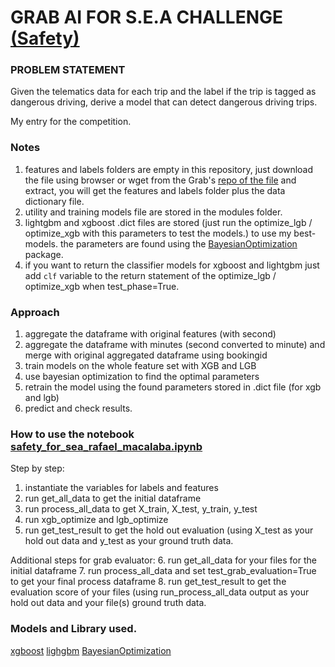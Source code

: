 # GRAB AI FOR S.E.A CHALLENGE [(Safety)](https://www.aiforsea.com/safety)

###  PROBLEM STATEMENT

Given the telematics data for each trip and the label if the trip is tagged as dangerous driving, derive a model that can detect dangerous driving trips.

My entry for the competition.

### Notes
1. features and labels folders are empty in this repository, just download the file using browser or wget from the Grab's [repo of the file](https://s3-ap-southeast-1.amazonaws.com/grab-aiforsea-dataset/safety.zip) and extract, you will get the features and labels folder plus the data dictionary file.
2. utility and training models file are stored in the modules folder.
3. lightgbm and xgboost .dict files are stored (just run the optimize_lgb / optimize_xgb with this parameters to test the models.) to use my best-models.
the parameters are found using the [BayesianOptimization](https://github.com/fmfn/BayesianOptimization) package.
4. if you want to return the classifier models for xgboost and lightgbm just add `clf` variable to the return statement of the optimize_lgb / optimize_xgb when test_phase=True.


### Approach

1. aggregate the dataframe with original features (with second)
2. aggregate the dataframe with minutes (second converted to minute) and merge with original aggregated dataframe using bookingid
3. train models on the whole feature set with XGB and LGB
4. use bayesian optimization to find the optimal parameters
5. retrain the model using the found parameters stored in .dict file (for xgb and lgb)
6. predict and check results.

### How to use the notebook [safety_for_sea_rafael_macalaba.ipynb](https://github.com/rafmacalaba/grab_safety/blob/master/src/safety_for_sea_rafael_macalaba.ipynb)
Step by step:

1. instantiate the variables for labels and features
2. run get_all_data to get the initial dataframe
3. run process_all_data to get X_train, X_test, y_train, y_test
4. run xgb_optimize and lgb_optimize
5. run get_test_result to get the hold out evaluation (using X_test as your hold out data and y_test as your ground truth data.

Additional steps for grab evaluator:
6. run get_all_data for your files for the initial dataframe
7. run process_all_data and set test_grab_evaluation=True to get your final process dataframe
8. run get_test_result to get the evaluation score of your files (using run_process_all_data output as your hold out data and your file(s) ground truth data.

### Models and Library used.
[xgboost](https://xgboost.readthedocs.io/en/latest/)
[lighgbm](https://lightgbm.readthedocs.io/en/latest/)
[BayesianOptimization](https://github.com/fmfn/BayesianOptimization)
